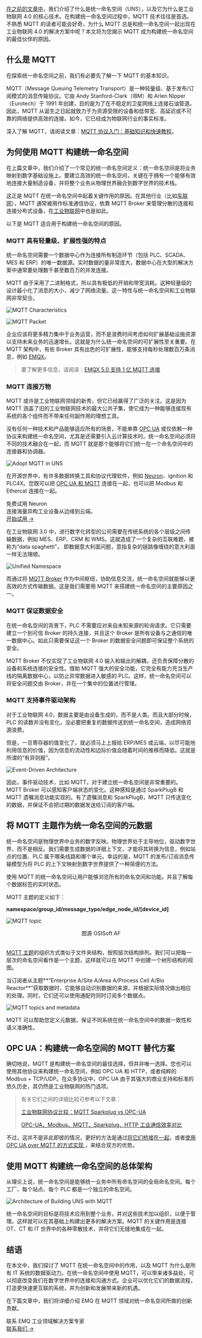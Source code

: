 [在之前的文章中](https://www.emqx.com/zh/blog/unified-namespace-next-generation-data-fabric-for-iiot)，我们介绍了什么是统一命名空间（UNS），以及它为什么是工业物联网 4.0 的核心技术。在构建统一命名空间过程中，MQTT 技术往往是首选。不熟悉 MQTT 的读者可能会好奇，为什么 MQTT 总是和统一命名空间一起出现在工业物联网 4.0 的解决方案中呢？本文将为您揭示 MQTT 成为构建统一命名空间的最佳伙伴的原因。

## 什么是 MQTT

在探索统一命名空间之前，我们有必要先了解一下 MQTT 的基本知识。

MQTT（Message Queuing Telemetry Transport）是一种轻量级、基于发布/订阅模式的消息传输协议。它由 Andy Stanford-Clark（IBM）和 Arlen Nipper（Eurotech）于 1991 年创建，目的是为了在不稳定的卫星网络上连接石油管道。因此，MQTT 从诞生之日起就致力于为资源受限的设备和低带宽、高延迟或不可靠的网络提供高效的连接。如今，它已经成为物联网行业的事实标准。

深入了解 MQTT，请阅读文章：[MQTT 协议入门：基础知识和快速教程](https://www.emqx.com/zh/blog/the-easiest-guide-to-getting-started-with-mqtt)。

## 为何使用 MQTT 构建统一命名空间

在上篇文章中，我们介绍了一个常见的统一命名空间定义：统一命名空间是将业务映射到数字基础设施上。要建立高效的统一命名空间，关键在于拥有一个能够有效地连接大量制造设备，并将整个业务从物理世界融合到数字世界的技术栈。

这正是 MQTT 在统一命名空间中起着关键作用的原因。在其他行业（比如[车联网](https://www.emqx.com/zh/blog/mqtt-for-internet-of-vehicles)），MQTT 通常被用作标准通信协议，依靠 MQTT Broker 来管理分散的连接和连接分布式设备，在[工业物联网](https://www.emqx.com/zh/blog/iiot-explained-examples-technologies-benefits-and-challenges)中也是如此。

以下是 MQTT 适合用于构建统一命名空间的原因。

### MQTT 具有轻量级、扩展性强的特点

统一命名空间需要一个数据中心作为连接所有制造环节（包括 PLC、SCADA、MES 和 ERP）的唯一数据源。实时数据的量非常庞大，数据中心在大型的解决方案中通常要处理数千甚至数百万的并发连接。

MQTT 由于采用了二进制格式，所以具有极低的开销和带宽消耗。这种轻量级的设计最小化了消息的大小，减少了网络流量。这一特性与统一命名空间和工业物联网非常契合。

![MQTT Characteristics](https://assets.emqx.com/images/9526d72e6e7443079eae5989030e2403.png)

![MQTT Packet](https://assets.emqx.com/images/5b297fda9fd32c49b606fbf65f11f540.png)

企业应该将更多精力集中于业务运营，而不是浪费时间考虑如何扩展基础设施资源以支持未来业务的迅速增长。这就是为什么统一命名空间的可扩展性至关重要。在 MQTT 架构中，有些 Broker 具有出色的可扩展性，能够支持每秒处理数百万条消息，例如 [EMQX](https://www.emqx.com/zh/products/emqx)。

> 要了解更多信息，请阅读：[EMQX 5.0 支持 1 亿 MQTT 连接](https://www.emqx.com/zh/blog/reaching-100m-mqtt-connections-with-emqx-5-0)

### MQTT 连接万物

MQTT 或许是工业物联网领域的新秀，但它已经赢得了广泛的关注。这是因为 MQTT 涵盖了旧的工业物联网技术的最大公共子集，使它成为一种能够连接现有系统的各个组件而不带来任何副作用的理想工具。

没有任何一种技术和产品能够适应所有的场景，不能单靠 [OPC UA](https://www.emqx.com/zh/blog/opc-ua-over-mqtt-the-future-of-it-and-ot-convergence) 或仅依赖一种协议来构建统一命名空间，尤其是还需要引入云计算技术时。统一命名空间必须将不同的技术融合在一起，而 MQTT 就是那个能够将它们统一在一个命名空间中的连接器和协调器。

![Adopt MQTT in UNS](https://assets.emqx.com/images/ae8ba11ca3abe2ddbc134ab220585b55.png)

在开源世界中，有许多数据转换工具和协议代理软件，例如 [Neuron](https://neugates.io/)、ignition 和 PLC4X。您既可以把 [OPC UA 和 MQTT](https://www.emqx.com/zh/blog/bridging-opc-ua-data-to-mqtt-for-iiot) 连接在一起，也可以把 Modbus 和 Ethercat 连接在一起。

<section class="promotion">
    <div>
        免费试用 Neuron
      <div class="is-size-14 is-text-normal has-text-weight-normal">连接海量异构工业设备从边缘到云端。</div>
    </div>
    <a href="https://www.emqx.com/zh/try?product=neuron" class="button is-gradient px-5">开始试用 →</a>
</section>

在工业物联网 3.0 中，进行数字化转型的公司需要在传统系统的各个层级之间传输数据，例如 MES、ERP、CRM 和 WMS。这就造成了一个复杂的互联难题，被称为“data spaghetti”， 即数据意大利面问题，意指复杂的链路像缠绕的意大利面一样无法理顺。

![Unified Namespace](https://assets.emqx.com/images/bf5d1a5ec1731d08ca519aa798be5b6a.png)

而通过将 [MQTT Broker](https://www.emqx.com/zh/blog/the-ultimate-guide-to-mqtt-broker-comparison) 作为中间枢纽，协助信息交流，统一命名空间就能够以更高效的方式传输数据。这是我们需要用 MQTT 来搭建统一命名空间的主要原因之一。

### MQTT 保证数据安全

在统一命名空间的背景下，PLC 不需要应对来自未知来源的轮询请求。它只需要建立一个到可信 Broker 的持久连接，并且这个 Broker 是所有设备与之通信的唯一数据中心。如此只需要保证这一个 Broker 的数据安全问题即可保证整个系统的安全。

MQTT Broker 不仅实现了工业物联网 4.0 输入和输出的解耦，还负责保障分散的设备和系统连接的安全性。借助 MQTT 强大的安全功能，它完全有能力充当生产线的隔离数据中心，以防止异常数据进入敏感的 PLC。这样，统一命名空间可以将安全问题交由 Broker，并在一个集中的位置进行管理。

### MQTT 支持事件驱动架构

对于工业物联网 4.0，数据主要是由设备生成的，而不是人类。而且大部分时候，PLC 的读数并没有变化，没必要把重复的数据传送到统一命名空间，造成网络资源浪费。

但是，一旦寄存器的值变化了，就必须马上上报给 ERP/MES 或云端，以尽可能地利用信息的价值，因为信息的流动性和边际价值会随着时间的推移而降低。这就是所谓的“有异则报”。

![Event-Driven Architecture](https://assets.emqx.com/images/f32b6b5a3705f2250b52882f1d533909.png)

因此，事件驱动技术，比如 MQTT，对于建立统一命名空间是非常重要的。MQTT Broker 可以感知客户端状态的变化。这种感知是通过 SparkPlugB 和 MQTT 遗嘱消息功能实现的。有了遗嘱消息和 SparkPlugB，MQTT 只传送变化的数据，并保证不会把过期的数据发送给订阅的客户端。

## 将 MQTT 主题作为统一命名空间的元数据

统一命名空间是物理世界中业务的数字反映。物理世界处于主导地位，驱动数字世界，而不是相反。我们需要生成数据的详细上下文，才能将其转换为信息，例如站点的位置、PLC 属于哪条线路和哪个单元。幸运的是，MQTT 的发布/订阅消息传输模型为将 PLC 的上下文映射到数字世界提供了一种简便的方法。

使用 MQTT 的统一命名空间让用户能够浏览所有的命名空间和功能。并且了解每个数据标签的实时状态。

MQTT 主题的定义如下：

**namespace/group_id/message_type/edge_node_id/[device_id]**

![MQTT topic](https://assets.emqx.com/images/402d188d0059c04cfcd6faf4b79ab849.png)

<center>图源 OSISoft AF</center>

<br>

[MQTT 主题](https://www.emqx.com/zh/blog/advanced-features-of-mqtt-topics)的组织方式类似于文件夹结构，按照层次结构排列。我们可以把每一层次的命名空间看作是一个主题，这样就可以在 MQTT 中创建一个树形结构的视图。

当订阅者从主题**“Enterprise A/Site A/Area A/Process Cell A/Bio Reactor**”获取数据时，它能够自动识别数据的来源，并根据实际情况做出相应的处理。同时，它们还可以使用通配符同时订阅多个数据点。

![MQTT topics and metadata](https://assets.emqx.com/images/385a249a15ea3470675cf71d71872271.png)

MQTT 可以帮助您定义元数据，保证不同系统在统一命名空间中的数据一致性和语义准确性。

## OPC UA：构建统一命名空间的 MQTT 替代方案

确切地说，MQTT 是构建统一命名空间的最佳选择，但并非唯一选择。您也可以使用其他协议来构建统一命名空间，例如 OPC UA 和 HTTP，或者纯粹的 Modbus + TCP/UDP。在众多协议中，OPC UA 由于其强大的商业支持和标准的悠久历史，其仍然是工业物联网的热门选项。

> 有关它们之间的详细比较可参考以下文章：
>
> [工业物联网协议比较：MQTT Sparkplug vs OPC-UA](https://www.emqx.com/zh/blog/a-comparison-of-iiot-protocols-mqtt-sparkplug-vs-opc-ua)
>
> [OPC-UA、Modbus、MQTT、Sparkplug、HTTP 工业通信效率对比](https://www.emqx.com/zh/blog/efficiency-comparison-opc-ua-modbus-mqtt-sparkplug-http)

不过，这并不是非此即彼的情况，更好的方法是通过[将它们桥接在一起](https://www.emqx.com/zh/blog/bridging-opc-ua-data-to-mqtt-for-iiot)，或者[使用 OPC UA over MQTT 的方式实现 ](https://www.emqx.com/zh/blog/opc-ua-over-mqtt-the-future-of-it-and-ot-convergence)，来结合双方的优势。

## 使用 MQTT 构建统一命名空间的总体架构

从理论上说，统一命名空间是能够统一业务中所有命名空间的全局命名空间。每个工厂、每个站点、每个 PLC 都是一个独立的命名空间。

![Architecture of Building UNS with MQTT](https://assets.emqx.com/images/b9dade93ea0b5ed12476809c1705465a.png)

统一命名空间的目标是将技术应用到整个业务，并对这些技术加以组织，以便于管理。这样就可以在其基础上构建出更多的解决方案。MQTT 的关键作用是连接 OT、CT 和 IT 世界中的各种零散技术，并将它们无缝地集成在一起。

## 结语

在本文中，我们探讨了 MQTT 在统一命名空间中的作用，以及 MQTT 为什么是所有 IT 系统的数据驱动力。在统一命名空间中使用 MQTT，可以带来诸多益处，可以彻底改变我们在数字世界中的连接和沟通方式。企业可以优化它们的数据流程，打造更快速更互联的系统，并为创新和发展带来新的机遇。

在下篇文章中，我们将详细介绍 EMQ 在 MQTT 领域对统一命名空间所做的创新贡献。



<section class="promotion">
    <div>
        联系 EMQ 工业领域解决方案专家
    </div>
    <a href="https://www.emqx.com/zh/contact?product=solutions" class="button is-gradient px-5">联系我们 →</a>
</section>
